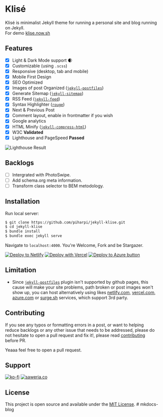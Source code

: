 # Klisé

Klisé is minimalist Jekyll theme for running a personal site and blog running on Jekyll.<br>
For demo <a href="https://klise.now.sh" target="_blank" rel="noopener">klise.now.sh</a>

## Features

- [x] Light & Dark Mode support :waxing_crescent_moon:
- [x] Customizable (using `.scss`)
- [x] Responsive (desktop, tab and mobile)
- [x] Mobile First Design
- [x] SEO Optimized
- [x] Images of post Organized ([`jekyll-postfiles`](https://github.com/nhoizey/jekyll-postfiles))
- [x] Generate Sitemap ([`jekyll-sitemap`](https://github.com/jekyll/jekyll-sitemap))
- [x] RSS Feed ([`jekyll-feed`](https://github.com/jekyll/jekyll-feed))
- [x] Syntax Highlighter ([`rouge`](https://github.com/rouge-ruby/rouge))
- [x] Next & Previous Post
- [x] Comment layout, enable in frontmatter if you wish
- [x] Google analytics
- [x] HTML Minify ([`jekyll-compress-html`](https://github.com/penibelst/jekyll-compress-html))
- [x] W3C **Validated**
- [x] Lighthouse and PageSpeed **Passed**

![Lighthouse Result](./lighthouse.png)

## Backlogs

- [ ] Intergrated with PhotoSwipe.
- [ ] Add schema.org meta information.
- [ ] Transform class selector to BEM metodology.

## Installation

Run local server:

```bash
$ git clone https://github.com/piharpi/jekyll-klise.git
$ cd jekyll-klise
$ bundle install
$ bundle exec jekyll serve
```

Navigate to `localhost:4000`. You're Welcome, Fork and be Stargazer.

[![Deploy to Netlify](https://www.netlify.com/img/deploy/button.svg)](https://app.netlify.com/start/deploy?repository=https://github.com/piharpi/jekyll-klise) [![Deploy with Vercel](https://vercel.com/button)](https://vercel.com/import/project?template=https://github.com/piharpi/jekyll-klise) [![Deploy to Azure button](https://aka.ms/deploytoazurebutton)](https://portal.azure.com/?feature.customportal=false&WT.mc_id=javascript-0000-jopapa#create/Microsoft.StaticApp)

## Limitation

- Since [`jekyll-postfiles`](https://github.com/nhoizey/jekyll-postfiles#compatibility) plugin isn't supported by github pages, this cause will make your site problems, path broken or post images won't show up, you can host alternatively using likes [netlify.com](https://netlify.com), [vercel.com](https://vercel.com), [azure.com](https://docs.microsoft.com/azure/static-web-apps/publish-jekyll) or [surge.sh](https://surge.sh) services, which support 3rd party.

## Contributing

If you see any typos or formatting errors in a post, or want to helping reduce backlogs or any other issue that needs to be addressed, please do not hesitate to open a pull request and fix it!, please read [contributing](./CONTRIBUTING.md) before PR.

Yeaaa feel free to open a pull request.
## Support

[![ko-fi](https://www.ko-fi.com/img/githubbutton_sm.svg)](https://ko-fi.com/W7W7MJ4X) [![saweria.co](./assets/img/saweria-button.png)](https://saweria.co/piharpi)
## License

This project is open source and available under the [MIT License](LICENSE).
#   m k d o c s - b l o g  
 